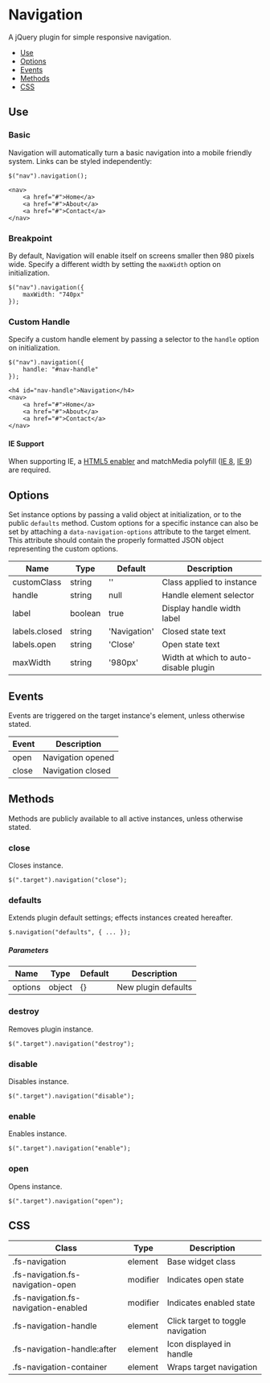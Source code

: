 # Navigation

A jQuery plugin for simple responsive navigation.

* [Use](#use)
* [Options](#options)
* [Events](#events)
* [Methods](#methods)
* [CSS](#css)


## Use 
### Basic

Navigation will automatically turn a basic navigation into a mobile friendly system. Links can be styled independently:

```
$("nav").navigation();
```

```
<nav>
	<a href="#">Home</a>
	<a href="#">About</a>
	<a href="#">Contact</a>
</nav>
```

### Breakpoint

By default, Navigation will enable itself on screens smaller then 980 pixels wide. Specify a different width by setting the `maxWidth` option on initialization.

```
$("nav").navigation({
	maxWidth: "740px"
});
```

### Custom Handle

Specify a custom handle element by passing a selector to the <code>handle</code> option on initialization.

```
$("nav").navigation({
	handle: "#nav-handle"
});
```

```
<h4 id="nav-handle">Navigation</h4>
<nav>
	<a href="#">Home</a>
	<a href="#">About</a>
	<a href="#">Contact</a>
</nav>
```

#### IE Support

When supporting IE, a [HTML5 enabler](https://gist.github.com/benplum/8045366) and matchMedia polyfill ([IE 8](https://gist.github.com/benplum/8045336), [IE 9](https://gist.github.com/benplum/8045327)) are required.

## Options

Set instance options by passing a valid object at initialization, or to the public `defaults` method. Custom options for a specific instance can also be set by attaching a `data-navigation-options` attribute to the target elment. This attribute should contain the properly formatted JSON object representing the custom options.

| Name | Type | Default | Description |
| --- | --- | --- | --- |
| customClass | string | '' | Class applied to instance |
| handle | string | null | Handle element selector |
| label | boolean | true | Display handle width label |
| labels.closed | string | 'Navigation' | Closed state text |
| labels.open | string | 'Close' | Open state text |
| maxWidth | string | '980px' | Width at which to auto-disable plugin |

## Events

Events are triggered on the target instance's element, unless otherwise stated.

| Event | Description |
| --- | --- |
| open | Navigation opened |
| close | Navigation closed |

## Methods

Methods are publicly available to all active instances, unless otherwise stated.

### close

Closes instance.

```
$(".target").navigation("close");
```

### defaults

Extends plugin default settings; effects instances created hereafter.

```
$.navigation("defaults", { ... });
```

##### Parameters

| Name | Type | Default | Description |
| --- | --- | --- | --- |
| options | object | {} | New plugin defaults |

### destroy

Removes plugin instance.

```
$(".target").navigation("destroy");
```

### disable

Disables instance.

```
$(".target").navigation("disable");
```

### enable

Enables instance.

```
$(".target").navigation("enable");
```

### open

Opens instance.

```
$(".target").navigation("open");
```

## CSS

| Class | Type | Description |
| --- | --- | --- |
| .fs-navigation | element | Base widget class |
| .fs-navigation.fs-navigation-open | modifier | Indicates open state |
| .fs-navigation.fs-navigation-enabled | modifier | Indicates enabled state |
| .fs-navigation-handle | element | Click target to toggle navigation |
| .fs-navigation-handle:after | element | Icon displayed in handle |
| .fs-navigation-container | element | Wraps target navigation |

